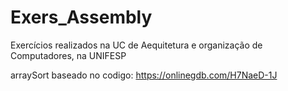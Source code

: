 # Exers_Assembly

Exercícios realizados na UC de Aequitetura e organização de Computadores, na UNIFESP

arraySort baseado no codigo: https://onlinegdb.com/H7NaeD-1J
